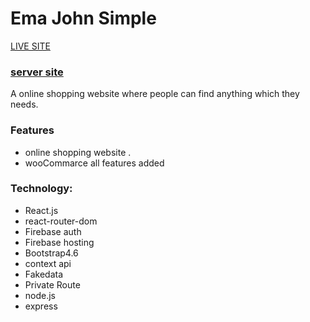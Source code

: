# Ema John Simple
[LIVE SITE](https://ema-john-simple-e5f2d.web.app/)
### [server site](https://github.com/niazmurshedsiam/Ema-john-server)


A online shopping website where people can find anything which they needs.

### Features
- online shopping website .
- wooCommarce all features added

### Technology:
- React.js
- react-router-dom
- Firebase auth
- Firebase hosting
- Bootstrap4.6
- context api
- Fakedata
- Private Route
- node.js
- express

